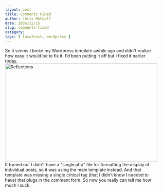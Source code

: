 ```yaml
---
layout: post
title: Comments Fixed
author: Chris Metcalf
date: 2006/12/15
slug: comments-fixed
category: 
tags: [ localhost, wordpress ]
---
```


So it seems I broke my Wordpress template awhile ago and didn't realize how easy it would be to fix it. I'd been putting it off but I fixed it earlier today.
<a href="http://www.flickr.com/photos/chrismetcalf/305494674/" class="tt-flickr"><img src="http://static.flickr.com/113/305494674_ef497f8b7e.jpg" alt="Reflections" border="0" height="323" width="500" /></a>
It turned out I didn't have a "single.php" file for formatting the display of individual posts, so it was using the main template instead. And that template was missing a single critical tag (that I didn't know I needed to have) that plugs in the comment form.
So now you really can tell me how much I suck.
